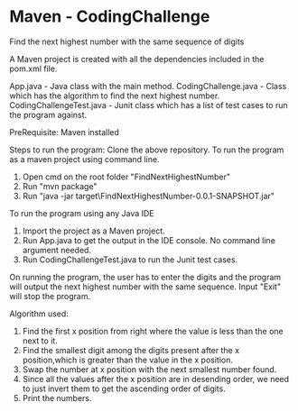 # Maven - CodingChallenge

Find the next highest number with the same sequence of digits

A Maven project is created with all the dependencies included in the pom.xml file.

App.java - Java class with the main method.
CodingChallenge.java - Class which has the algorithm to find the next highest number.
CodingChallengeTest.java - Junit class which has a list of test cases to run the program against.

PreRequisite: Maven installed

Steps to run the program:
Clone the above repository.
To run the program as a maven project using command line.
1. Open cmd on the root folder "FindNextHighestNumber"
2. Run "mvn package"
3. Run "java -jar target\FindNextHighestNumber-0.0.1-SNAPSHOT.jar"
  
To run the program using any Java IDE
1. Import the project as a Maven project.
2. Run App.java to get the output in the IDE console. No command line argument needed.
3. Run CodingChallengeTest.java to run the Junit test cases.


On running the program, the user has to enter the digits and the program will output the next highest number with the same sequence. 
Input "Exit" will stop the program.

Algorithm used:
1. Find the first x position from right where the value is less than the one next to it.
2. Find the smallest digit among the digits present after the x position,which is greater than the value in the x position.
3. Swap the number at x position with the next smallest number found.
4. Since all the values after the x position are in desending order, we need to just invert them to get the ascending order of digits.
5. Print the numbers. 
